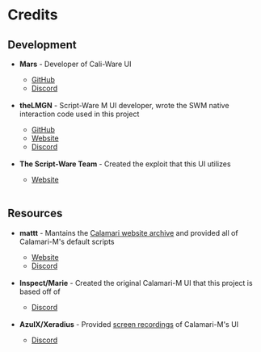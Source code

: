 <h1>Credits</h1>
<h2>Development</h2>
<ul>
  <li><strong>Mars</strong> - Developer of Cali-Ware UI</li>
  <ul>
    <li><a href="https://github.com/Mars7383">GitHub</a></li>
    <li><a href="https://discord.com/users/704056867294412881">Discord</a></li>
  </ul>
  <br>
  <li><strong>theLMGN</strong> - Script-Ware M UI developer, wrote the SWM native interaction code used in this project</li>
  <ul>
    <li><a href="https://github.com/theLMGN">GitHub</a></li>
    <li><a href="https://thelmgn.com">Website</a></li>
    <li><a href="https://discord.com/users/158311402677731328">Discord</a></li>
  </ul>
  <br>
  <li><strong>The Script-Ware Team</strong> - Created the exploit that this UI utilizes</li>
  <ul>
    <li><a href="https://script-ware.com">Website</a></li>
  </ul>
  <br>
</ul>
<h2>Resources</h2>
<ul>
  <li><strong>mattt</strong> - Mantains the <a href="https://mattt.lol/calamari">Calamari website archive</a> and provided all of Calamari-M's default scripts</li>
  <ul>
    <li><a href="https://mattt.lol">Website</a></li>
    <li><a href="https://discord.com/users/572830503158284308">Discord</a></li>
  </ul>
  <br>
  <li><strong>Inspect/Marie</strong> - Created the original Calamari-M UI that this project is based off of</li>
  <ul>
    <li><a href="https://discord.com/users/557694097507352587">Discord</a></li>
  </ul>
  <br>
  <li><strong>AzulX/Xeradius</strong> - Provided <a href="https://www.youtube.com/channel/UCGN8ogUvAXFolvYqVETT0ZQ/videos">screen recordings</a> of Calamari-M's UI</li>
  <ul>
    <li><a href="https://discord.com/users/877148164350681128">Discord</a></li>
  </ul>
  <br>
</ul>
